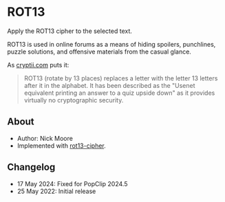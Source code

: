 # ROT13

Apply the ROT13 cipher to the selected text.

ROT13 is used in online forums as a means of hiding spoilers, punchlines, puzzle solutions, and offensive materials from the casual glance.

As [cryptii.com](https://cryptii.com/pipes/rot13-decoder) puts it:

> ROT13 (rotate by 13 places) replaces a letter with the letter 13 letters after it in the alphabet. It has been described as the "Usenet equivalent printing an answer to a quiz upside down" as it provides virtually no cryptographic security.

## About

- Author: Nick Moore
- Implemented with [rot13-cipher](https://github.com/rocktimsaikia/rot13-cipher).

## Changelog

- 17 May 2024: Fixed for PopClip 2024.5
- 25 May 2022: Initial release
